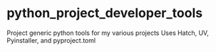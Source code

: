 # python_project_developer_tools
Project generic python tools for my various projects
Uses Hatch, UV, Pyinstaller, and pyproject.toml
